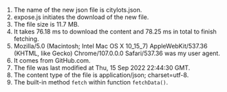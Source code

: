 1. The name of the new json file is citylots.json.
2. expose.js initiates the download of the new file.
3. The file size is 11.7 MB.
4. It takes 76.18 ms to download the content and 78.25 ms in total to finish fetching.
5. Mozilla/5.0 (Macintosh; Intel Mac OS X 10_15_7) AppleWebKit/537.36 (KHTML, like Gecko) Chrome/107.0.0.0 Safari/537.36 was my user agent.
6. It comes from GitHub.com.
7. The file was last modified at Thu, 15 Sep 2022 22:44:30 GMT.
8. The content type of the file is application/json; charset=utf-8.
9. The built-in method `fetch` within function `fetchData()`.